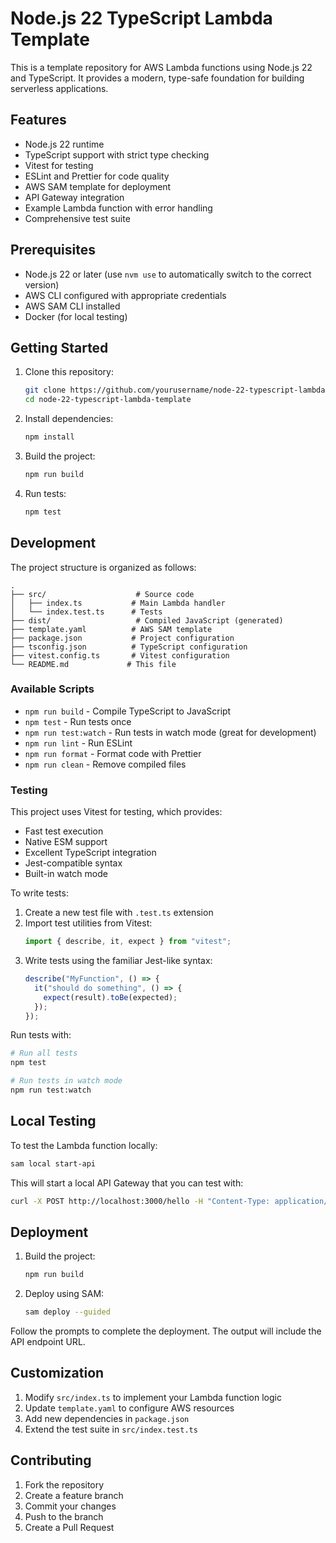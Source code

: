 # Node.js 22 TypeScript Lambda Template

This is a template repository for AWS Lambda functions using Node.js 22 and TypeScript. It provides a modern, type-safe foundation for building serverless applications.

## Features

- Node.js 22 runtime
- TypeScript support with strict type checking
- Vitest for testing
- ESLint and Prettier for code quality
- AWS SAM template for deployment
- API Gateway integration
- Example Lambda function with error handling
- Comprehensive test suite

## Prerequisites

- Node.js 22 or later (use `nvm use` to automatically switch to the correct version)
- AWS CLI configured with appropriate credentials
- AWS SAM CLI installed
- Docker (for local testing)

## Getting Started

1. Clone this repository:

   ```bash
   git clone https://github.com/yourusername/node-22-typescript-lambda-template.git
   cd node-22-typescript-lambda-template
   ```

2. Install dependencies:

   ```bash
   npm install
   ```

3. Build the project:

   ```bash
   npm run build
   ```

4. Run tests:
   ```bash
   npm test
   ```

## Development

The project structure is organized as follows:

```
.
├── src/                    # Source code
│   ├── index.ts           # Main Lambda handler
│   └── index.test.ts      # Tests
├── dist/                   # Compiled JavaScript (generated)
├── template.yaml          # AWS SAM template
├── package.json           # Project configuration
├── tsconfig.json          # TypeScript configuration
├── vitest.config.ts       # Vitest configuration
└── README.md             # This file
```

### Available Scripts

- `npm run build` - Compile TypeScript to JavaScript
- `npm test` - Run tests once
- `npm run test:watch` - Run tests in watch mode (great for development)
- `npm run lint` - Run ESLint
- `npm run format` - Format code with Prettier
- `npm run clean` - Remove compiled files

### Testing

This project uses Vitest for testing, which provides:

- Fast test execution
- Native ESM support
- Excellent TypeScript integration
- Jest-compatible syntax
- Built-in watch mode

To write tests:

1. Create a new test file with `.test.ts` extension
2. Import test utilities from Vitest:
   ```typescript
   import { describe, it, expect } from "vitest";
   ```
3. Write tests using the familiar Jest-like syntax:
   ```typescript
   describe("MyFunction", () => {
     it("should do something", () => {
       expect(result).toBe(expected);
     });
   });
   ```

Run tests with:

```bash
# Run all tests
npm test

# Run tests in watch mode
npm run test:watch
```

## Local Testing

To test the Lambda function locally:

```bash
sam local start-api
```

This will start a local API Gateway that you can test with:

```bash
curl -X POST http://localhost:3000/hello -H "Content-Type: application/json" -d '{"test":"data"}'
```

## Deployment

1. Build the project:

   ```bash
   npm run build
   ```

2. Deploy using SAM:
   ```bash
   sam deploy --guided
   ```

Follow the prompts to complete the deployment. The output will include the API endpoint URL.

## Customization

1. Modify `src/index.ts` to implement your Lambda function logic
2. Update `template.yaml` to configure AWS resources
3. Add new dependencies in `package.json`
4. Extend the test suite in `src/index.test.ts`

## Contributing

1. Fork the repository
2. Create a feature branch
3. Commit your changes
4. Push to the branch
5. Create a Pull Request
